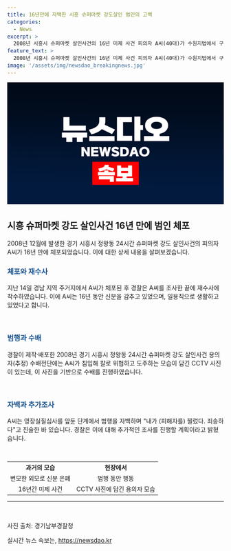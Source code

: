 ```yaml
---
title: 16년만에 자백한 시흥 슈퍼마켓 강도살인 범인의 고백
categories:
  - News
excerpt: >
  2008년 시흥시 슈퍼마켓 살인사건의 16년 미제 사건 피의자 A씨(40대)가 수원지법에서 구속 전 피의자 심문에 출석한 가운데, 범행 동기와 혐의 부인 등 취재진의 질문에 답하지 않았다. 영장실질심사를 통해 구속 여부가 결정될 예정이며, 경찰은 A씨를 3차례 조사한 끝에 체포했다. A씨는 피해자를 자백하고, 사전 답사 목적이 있었는지 추가 조사 중이며, 재수사를 통해 오랫동안 신분을 감추고 일용직으로 생활했던 것으로 전해졌다.
feature_text: >
  2008년 시흥시 슈퍼마켓 살인사건의 16년 미제 사건 피의자 A씨(40대)가 수원지법에서 구속 전 피의자 심문에 출석한 가운데, 범행 동기와 혐의 부인 등 취재진의 질문에 답하지 않았다. 영장실질심사를 통해 구속 여부가 결정될 예정이며, 경찰은 A씨를 3차례 조사한 끝에 체포했다. A씨는 피해자를 자백하고, 사전 답사 목적이 있었는지 추가 조사 중이며, 재수사를 통해 오랫동안 신분을 감추고 일용직으로 생활했던 것으로 전해졌다.
image: '/assets/img/newsdao_breakingnews.jpg'
---
```


<p><img src="/assets/img/newsdao_breakingnews.jpg" alt="implanttips 속보" /></p>

<h2 data-ke-size="size26">시흥 슈퍼마켓 강도 살인사건 16년 만에 범인 체포</h2>

<p data-ke-size="size16">2008년 12월에 발생한 경기 시흥시 정왕동 24시간 슈퍼마켓 강도 살인사건의 피의자 A씨가 16년 만에 체포되었습니다. 이에 대한 상세 내용을 살펴보겠습니다.</p>

<h3><b><span style="color: #1a5490;">체포와 재수사</span></b></h3>

<p data-ke-size="size16">지난 14일 경남 지역 주거지에서 A씨가 체포된 후 경찰은 A씨를 조사한 끝에 재수사에 착수하였습니다. 이에 A씨는 16년 동안 신분을 감추고 있었으며, 일용직으로 생활하고 있었다고 합니다.</p>

<p data-ke-size="size16">&nbsp;</p>

<h3><b><span style="color: #1a5490;">범행과 수배</span></b></h3>

<p data-ke-size="size16">경찰이 제작·배포한 2008년 경기 시흥시 정왕동 24시간 슈퍼마켓 강도 살인사건 용의자(추정) 수배전단에는 A씨가 침입해 칼로 위협하고 도주하는 모습이 담긴 CCTV 사진이 있는데, 이 사진을 기반으로 수배를 진행하였습니다.</p>

<p data-ke-size="size16">&nbsp;</p>

<h3><b><span style="color: #1a5490;">자백과 추가조사</span></b></h3>

<p data-ke-size="size16">A씨는 영장실질심사를 앞둔 단계에서 범행을 자백하며 "내가 (피해자를) 찔렀다. 죄송하다"고 진술한 바 있습니다. 경찰은 이에 대해 추가적인 조사를 진행할 계획이라고 밝혔습니다.</p>

<p data-ke-size="size16">&nbsp;</p>

<table>
    <tbody>
        <tr>
            <td style="text-align: center; height: 17px;"><b>과거의 모습</b></td>
            <td style="text-align: center; height: 17px;"><b>현장에서</b></td>
        </tr>
        <tr>
            <td style="text-align: center; height: 17px;">변모한 외모로 신분 은폐</td>
            <td style="text-align: center; height: 17px;">범행 동안 행동</td>
        </tr>
        <tr>
            <td style="text-align: center; height: 17px;">16년간 미제 사건</td>
            <td style="text-align: center; height: 17px;">CCTV 사진에 담긴 용의자 모습</td>
        </tr>
    </tbody>
</table>

<hr>

<p data-ke-size="size16">&nbsp;</p>

<p data-ke-size="size16">사진 출처: 경기남부경찰청</p>
실시간 뉴스 속보는, <a href="https://newsdao.kr" rel="dofollow">https://newsdao.kr</a>


